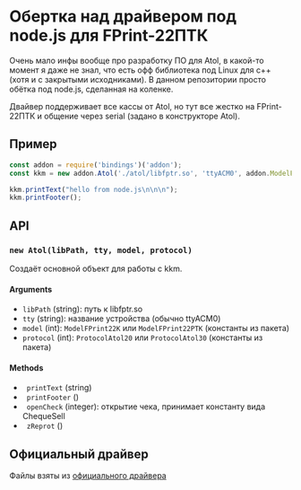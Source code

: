 # Обертка над драйвером под node.js для FPrint-22ПТК

Очень мало инфы вообще про разработку ПО для Atol, в какой-то момент я
даже не знал, что есть офф библиотека под Linux для c++ (хотя и с
закрытыми исходниками). В данном репозитории просто обётка под node.js,
сделанная на коленке.

Двайвер поддерживает все кассы от Atol, но тут все жестко на
FPrint-22ПТК и общение через serial (задано в конструкторе Atol).

## Пример

```js
const addon = require('bindings')('addon');
const kkm = new addon.Atol('./atol/libfptr.so', 'ttyACM0', addon.ModelFPrint22PTK, addon.ProtocolAtol30);

kkm.printText("hello from node.js\n\n\n");
kkm.printFooter();
```

## API

### `new Atol(libPath, tty, model, protocol)`

Создаёт основной объект для работы с kkm.

#### Arguments

 - `libPath` (string): путь к libfptr.so
 - `tty` (string): название устройства (обычно ttyACM0)
 - `model` (int): `ModelFPrint22K` или `ModelFPrint22PTK` (константы из пакета)
 - `protocol` (int): `ProtocolAtol20` или `ProtocolAtol30` (константы из пакета)

#### Methods

 - ` printText` (string)
 - ` printFooter` ()
 - ` openCheck` (integer): открытие чека, принимает константу вида ChequeSell
 - ` zReprot` ()

## Официальный драйвер

Файлы взяты из [официального драйвера](http://fs.atol.ru/SitePages/%D0%A6%D0%B5%D0%BD%D1%82%D1%80%20%D0%B7%D0%B0%D0%B3%D1%80%D1%83%D0%B7%D0%BA%D0%B8.aspx?raz1=%D0%9F%D1%80%D0%BE%D0%B3%D1%80%D0%B0%D0%BC%D0%BC%D0%BD%D0%BE%D0%B5+%D0%BE%D0%B1%D0%B5%D1%81%D0%BF%D0%B5%D1%87%D0%B5%D0%BD%D0%B8%D0%B5&raz2=%D0%94%D0%A2%D0%9E)

